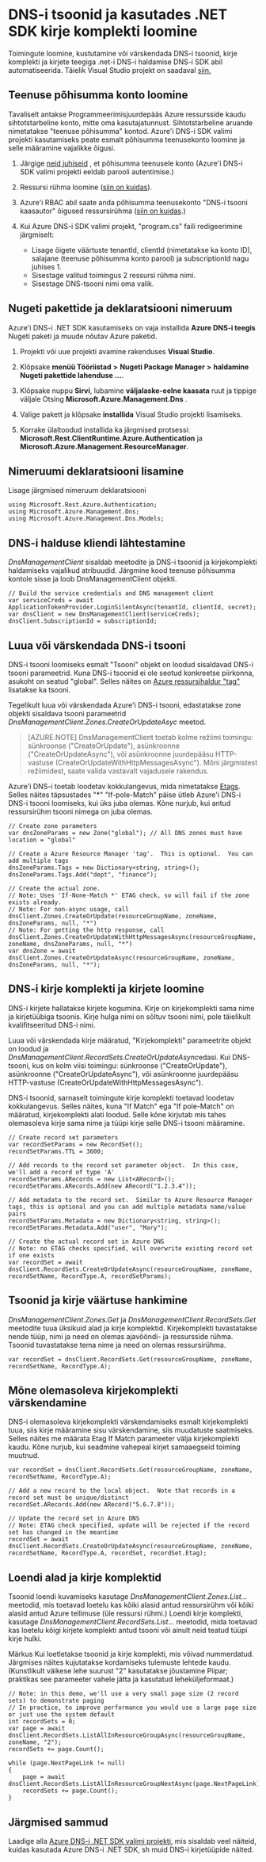 <properties 
   pageTitle="DNS-i tsoonid loomine ja salvestamine komplekti Azure'i DNS-i kasutades .NET SDK | Microsoft Azure'i" 
   description=".NET SDK abil seab Azure'i DNS-i DNS-i tsoonid ja kirje loomise kohta." 
   services="dns" 
   documentationCenter="na" 
   authors="jtuliani" 
   manager="carmonm" 
   editor=""/>

<tags
   ms.service="dns"
   ms.devlang="na"
   ms.topic="article"
   ms.tgt_pltfrm="na"
   ms.workload="infrastructure-services" 
   ms.date="09/19/2016"
   ms.author="jtuliani"/>


# <a name="create-dns-zones-and-record-sets-using-the-net-sdk"></a>DNS-i tsoonid ja kasutades .NET SDK kirje komplekti loomine

Toimingute loomine, kustutamine või värskendada DNS-i tsoonid, kirje komplekti ja kirjete teegiga .net-i DNS-i haldamise DNS-i SDK abil automatiseerida. Täielik Visual Studio projekt on saadaval [siin.](https://www.microsoft.com/en-us/download/details.aspx?id=47268&WT.mc_id=DX_MVP4025064&e6b34bbe-475b-1abd-2c51-b5034bcdd6d2=True)

## <a name="create-a-service-principal-account"></a>Teenuse põhisumma konto loomine

Tavaliselt antakse Programmeerimisjuurdepääs Azure ressursside kaudu sihtotstarbeline konto, mitte oma kasutajatunnust. Sihtotstarbeline aruande nimetatakse "teenuse põhisumma" kontod. Azure'i DNS-i SDK valimi projekti kasutamiseks peate esmalt põhisumma teenusekonto loomine ja selle määramine vajalikke õigusi.

1. Järgige [neid juhiseid](../resource-group-authenticate-service-principal.md) , et põhisumma teenusele konto (Azure'i DNS-i SDK valimi projekti eeldab parooli autentimise.)

2. Ressursi rühma loomine ([siin on kuidas](../azure-portal/resource-group-portal.md)).

3. Azure'i RBAC abil saate anda põhisumma teenusekonto "DNS-i tsooni kaasautor" õigused ressursirühma ([siin on kuidas](../active-directory/role-based-access-control-configure.md).)

4. Kui Azure DNS-i SDK valimi projekt, "program.cs" faili redigeerimine järgmiselt:
    * Lisage õigete väärtuste tenantId, clientId (nimetatakse ka konto ID), salajane (teenuse põhisumma konto parool) ja subscriptionId nagu juhises 1.
    * Sisestage valitud toimingus 2 ressursi rühma nimi.
    * Sisestage DNS-tsooni nimi oma valik.

## <a name="nuget-packages-and-namespace-declarations"></a>Nugeti pakettide ja deklaratsiooni nimeruum

Azure'i DNS-i .NET SDK kasutamiseks on vaja installida **Azure DNS-i teegis** Nugeti paketi ja muude nõutav Azure paketid.
 
1. Projekti või uue projekti avamine rakenduses **Visual Studio**. 

2. Klõpsake **menüü Tööriistad** **>** **Nugeti Package Manager** **>** **haldamine Nugeti pakettide lahenduse …**. 

3. Klõpsake nuppu **Sirvi**, lubamine **väljalaske-eelne kaasata** ruut ja tippige väljale Otsing **Microsoft.Azure.Management.Dns** .

4. Valige pakett ja klõpsake **installida** Visual Studio projekti lisamiseks.
 
5. Korrake ülaltoodud installida ka järgmised protsessi: **Microsoft.Rest.ClientRuntime.Azure.Authentication** ja **Microsoft.Azure.Management.ResourceManager**.

## <a name="add-namespace-declarations"></a>Nimeruumi deklaratsiooni lisamine

Lisage järgmised nimeruum deklaratsiooni

    using Microsoft.Rest.Azure.Authentication;
    using Microsoft.Azure.Management.Dns;
    using Microsoft.Azure.Management.Dns.Models;

## <a name="initialize-the-dns-management-client"></a>DNS-i halduse kliendi lähtestamine

*DnsManagementClient* sisaldab meetodite ja DNS-i tsoonid ja kirjekomplekti haldamiseks vajalikud atribuudid.  Järgmine kood teenuse põhisumma kontole sisse ja loob DnsManagementClient objekti.

    // Build the service credentials and DNS management client
    var serviceCreds = await ApplicationTokenProvider.LoginSilentAsync(tenantId, clientId, secret);
    var dnsClient = new DnsManagementClient(serviceCreds);
    dnsClient.SubscriptionId = subscriptionId;

## <a name="create-or-update-a-dns-zone"></a>Luua või värskendada DNS-i tsooni

DNS-i tsooni loomiseks esmalt "Tsooni" objekt on loodud sisaldavad DNS-i tsooni parameetrid. Kuna DNS-i tsoonid ei ole seotud konkreetse piirkonna, asukoht on seatud "global". Selles näites on [Azure ressursihaldur "tag"](https://azure.microsoft.com/updates/organize-your-azure-resources-with-tags/) lisatakse ka tsooni.

Tegelikult luua või värskendada Azure'i DNS-i tsooni, edastatakse zone objekti sisaldava tsooni parameetrid *DnsManagementClient.Zones.CreateOrUpdateAsyc* meetod.

>[AZURE.NOTE] DnsManagementClient toetab kolme režiimi toimingu: sünkroonse ("CreateOrUpdate"), asünkroonne ("CreateOrUpdateAsync"), või asünkroonne juurdepääsu HTTP-vastuse (CreateOrUpdateWithHttpMessagesAsync").  Mõni järgmistest režiimidest, saate valida vastavalt vajadusele rakendus.

Azure'i DNS-i toetab loodetav kokkulangevus, mida nimetatakse [Etags](dns-getstarted-create-dnszone.md). Selles näites täpsustades "*" "If-pole-Match" päise ütleb Azure'i DNS-i DNS-i tsooni loomiseks, kui üks juba olemas.  Kõne nurjub, kui antud ressursirühm tsooni nimega on juba olemas.

    // Create zone parameters
    var dnsZoneParams = new Zone("global"); // All DNS zones must have location = "global"
    
    // Create a Azure Resource Manager 'tag'.  This is optional.  You can add multiple tags
    dnsZoneParams.Tags = new Dictionary<string, string>();
    dnsZoneParams.Tags.Add("dept", "finance");
    
    // Create the actual zone.
    // Note: Uses 'If-None-Match *' ETAG check, so will fail if the zone exists already.
    // Note: For non-async usage, call dnsClient.Zones.CreateOrUpdate(resourceGroupName, zoneName, dnsZoneParams, null, "*")
    // Note: For getting the http response, call dnsClient.Zones.CreateOrUpdateWithHttpMessagesAsync(resourceGroupName, zoneName, dnsZoneParams, null, "*")
    var dnsZone = await dnsClient.Zones.CreateOrUpdateAsync(resourceGroupName, zoneName, dnsZoneParams, null, "*");

## <a name="create-dns-record-sets-and-records"></a>DNS-i kirje komplekti ja kirjete loomine

DNS-i kirjete hallatakse kirjete kogumina. Kirje on kirjekomplekti sama nime ja kirjetüübiga tsoonis.  Kirje hulga nimi on sõltuv tsooni nimi, pole täielikult kvalifitseeritud DNS-i nimi.

Luua või värskendada kirje määratud, "Kirjekomplekti" parameetrite objekt on loodud ja *DnsManagementClient.RecordSets.CreateOrUpdateAsync*edasi. Kui DNS-tsooni, kus on kolm viisi toimingu: sünkroonse ("CreateOrUpdate"), asünkroonne ("CreateOrUpdateAsync"), või asünkroonne juurdepääsu HTTP-vastuse (CreateOrUpdateWithHttpMessagesAsync").

DNS-i tsoonid, sarnaselt toimingute kirje komplekti toetavad loodetav kokkulangevus.  Selles näites, kuna "If Match" ega "If pole-Match" on määratud, kirjekomplekti alati loodud.  Selle kõne kirjutab mis tahes olemasoleva kirje sama nime ja tüüpi kirje selle DNS-i tsooni määramine.

    // Create record set parameters
    var recordSetParams = new RecordSet();
    recordSetParams.TTL = 3600;

    // Add records to the record set parameter object.  In this case, we'll add a record of type 'A'
    recordSetParams.ARecords = new List<ARecord>();
    recordSetParams.ARecords.Add(new ARecord("1.2.3.4"));

    // Add metadata to the record set.  Similar to Azure Resource Manager tags, this is optional and you can add multiple metadata name/value pairs
    recordSetParams.Metadata = new Dictionary<string, string>();
    recordSetParams.Metadata.Add("user", "Mary");

    // Create the actual record set in Azure DNS
    // Note: no ETAG checks specified, will overwrite existing record set if one exists
    var recordSet = await dnsClient.RecordSets.CreateOrUpdateAsync(resourceGroupName, zoneName, recordSetName, RecordType.A, recordSetParams);

## <a name="get-zones-and-record-sets"></a>Tsoonid ja kirje väärtuse hankimine

*DnsManagementClient.Zones.Get* ja *DnsManagementClient.RecordSets.Get* meetodite tuua üksikuid alad ja kirje komplektid. Kirjekomplekti tuvastatakse nende tüüp, nimi ja need on olemas ajavööndi- ja ressursside rühma. Tsoonid tuvastatakse tema nime ja need on olemas ressursirühma.

    var recordSet = dnsClient.RecordSets.Get(resourceGroupName, zoneName, recordSetName, RecordType.A);
    
## <a name="update-an-existing-record-set"></a>Mõne olemasoleva kirjekomplekti värskendamine

DNS-i olemasoleva kirjekomplekti värskendamiseks esmalt kirjekomplekti tuua, siis kirje määramine sisu värskendamine, siis muudatuste saatmiseks.  Selles näites me määrata Etag If Match parameeter välja kirjekomplekti kaudu. Kõne nurjub, kui seadmine vahepeal kirjet samaaegseid toiming muutnud.

    var recordSet = dnsClient.RecordSets.Get(resourceGroupName, zoneName, recordSetName, RecordType.A);

    // Add a new record to the local object.  Note that records in a record set must be unique/distinct
    recordSet.ARecords.Add(new ARecord("5.6.7.8"));

    // Update the record set in Azure DNS
    // Note: ETAG check specified, update will be rejected if the record set has changed in the meantime
    recordSet = await dnsClient.RecordSets.CreateOrUpdateAsync(resourceGroupName, zoneName, recordSetName, RecordType.A, recordSet, recordSet.Etag);

## <a name="list-zones-and-record-sets"></a>Loendi alad ja kirje komplektid

Tsoonid loendi kuvamiseks kasutage *DnsManagementClient.Zones.List...* meetodid, mis toetavad loetelu kas kõiki alasid antud ressursirühm või kõiki alasid antud Azure tellimuse (üle ressursi rühmi.) Loendi kirje komplekti, kasutage *DnsManagementClient.RecordSets.List...* meetodid, mida toetavad kas loetelu kõigi kirjete komplekti antud tsooni või ainult neid teatud tüüpi kirje hulki.

Märkus Kui loetletakse tsoonid ja kirje komplekti, mis võivad nummerdatud.  Järgmises näites kujutatakse kordamiseks tulemuste lehtede kaudu. (Kunstlikult väikese lehe suurust "2" kasutatakse jõustamine Piipar; praktikas see parameeter vahele jätta ja kasutatud leheküljeformaat.)

    // Note: in this demo, we'll use a very small page size (2 record sets) to demonstrate paging
    // In practice, to improve performance you would use a large page size or just use the system default
    int recordSets = 0;
    var page = await dnsClient.RecordSets.ListAllInResourceGroupAsync(resourceGroupName, zoneName, "2");
    recordSets += page.Count();

    while (page.NextPageLink != null)
    {
        page = await dnsClient.RecordSets.ListAllInResourceGroupNextAsync(page.NextPageLink);
        recordSets += page.Count();
    }

## <a name="next-steps"></a>Järgmised sammud

Laadige alla [Azure DNS-i .NET SDK valimi projekti](https://www.microsoft.com/en-us/download/details.aspx?id=47268&WT.mc_id=DX_MVP4025064&e6b34bbe-475b-1abd-2c51-b5034bcdd6d2=True), mis sisaldab veel näiteid, kuidas kasutada Azure DNS-i .NET SDK, sh muid DNS-i kirjetüüpide näited.
